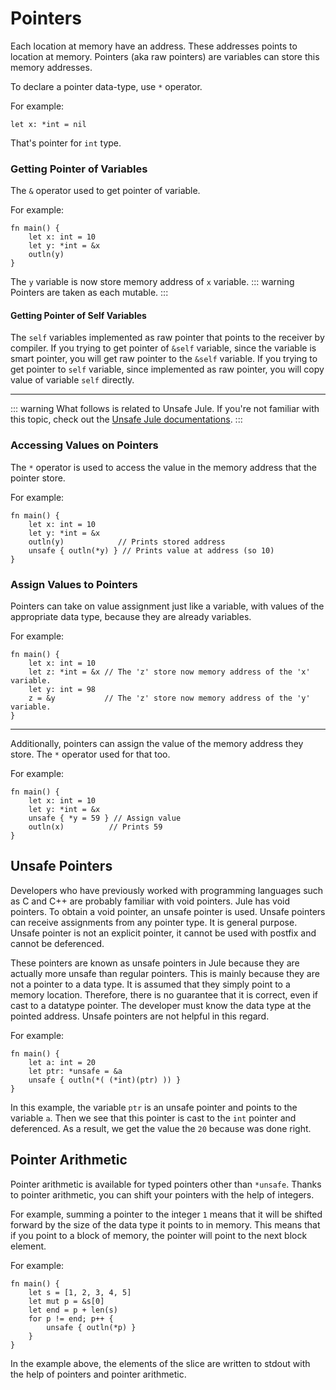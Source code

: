 # Pointers
Each location at memory have an address. These addresses points to location at memory. Pointers (aka raw pointers) are variables can store this memory addresses.

To declare a pointer data-type, use `*` operator.

For example:
```jule
let x: *int = nil
```
That's pointer for `int` type.

### Getting Pointer of Variables
The `&` operator used to get pointer of variable.

For example:
```jule
fn main() {
    let x: int = 10
    let y: *int = &x
    outln(y)
}
```
The `y` variable is now store memory address of `x` variable. 
::: warning
Pointers are taken as each mutable.
:::

#### Getting Pointer of Self Variables

The `self` variables implemented as raw pointer that points to the receiver by compiler. If you trying to get pointer of `&self` variable, since the variable is smart pointer, you will get raw pointer to the `&self` variable. If you trying to get pointer to `self` variable, since implemented as raw pointer, you will copy value of variable `self` directly.

---

::: warning
What follows is related to Unsafe Jule. If you're not familiar with this topic, check out the [Unsafe Jule documentations](/unsafe-jule/).
:::

### Accessing Values on Pointers
The `*` operator is used to access the value in the memory address that the pointer store.

For example:
```jule
fn main() {
    let x: int = 10
    let y: *int = &x
    outln(y)            // Prints stored address
    unsafe { outln(*y) } // Prints value at address (so 10)
}
```

### Assign Values to Pointers
Pointers can take on value assignment just like a variable, with values of the appropriate data type, because they are already variables.

For example:
```jule
fn main() {
    let x: int = 10
    let z: *int = &x // The 'z' store now memory address of the 'x' variable.
    let y: int = 98
    z = &y           // The 'z' store now memory address of the 'y' variable.
}
```

---

Additionally, pointers can assign the value of the memory address they store.
The `*` operator used for that too.

For example:
```jule
fn main() {
    let x: int = 10
    let y: *int = &x
    unsafe { *y = 59 } // Assign value
    outln(x)          // Prints 59
}
```

## Unsafe Pointers
Developers who have previously worked with programming languages such as C and C++ are probably familiar with void pointers. Jule has void pointers. To obtain a void pointer, an unsafe pointer is used. Unsafe pointers can receive assignments from any pointer type. It is general purpose. Unsafe pointer is not an explicit pointer, it cannot be used with postfix and cannot be deferenced.

These pointers are known as unsafe pointers in Jule because they are actually more unsafe than regular pointers. This is mainly because they are not a pointer to a data type. It is assumed that they simply point to a memory location. Therefore, there is no guarantee that it is correct, even if cast to a datatype pointer. The developer must know the data type at the pointed address. Unsafe pointers are not helpful in this regard.

For example:
```jule
fn main() {
    let a: int = 20
    let ptr: *unsafe = &a
    unsafe { outln(*( (*int)(ptr) )) }
}
```
 In this example, the variable `ptr` is an unsafe pointer and points to the variable `a`. Then we see that this pointer is cast to the `int` pointer and deferenced. As a result, we get the value the `20` because was done right. 

## Pointer Arithmetic

Pointer arithmetic is available for typed pointers other than `*unsafe`. Thanks to pointer arithmetic, you can shift your pointers with the help of integers.

For example, summing a pointer to the integer `1` means that it will be shifted forward by the size of the data type it points to in memory. This means that if you point to a block of memory, the pointer will point to the next block element.

For example:
```jule
fn main() {
    let s = [1, 2, 3, 4, 5]
    let mut p = &s[0]
    let end = p + len(s)
    for p != end; p++ {
        unsafe { outln(*p) }
    }
}
```

In the example above, the elements of the slice are written to stdout with the help of pointers and pointer arithmetic.

